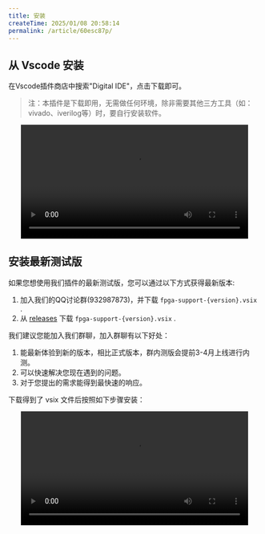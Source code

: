 ```yaml
---
title: 安装
createTime: 2025/01/08 20:58:14
permalink: /article/60esc87p/
---
```


## 从 Vscode 安装


在Vscode插件商店中搜索"Digital IDE"，点击下载即可。

> 注：本插件是下载即用，无需做任何环境，除非需要其他三方工具（如：vivado、iverilog等）时，要自行安装软件。

<!-- TODO：market-install -->
<center>
<video width="90%" controls>  
  <source src="/videos/market-install.mp4" type="video/mp4">  
  您的浏览器不支持视频标签。  
</video>
</center>


## 安装最新测试版

如果您想使用我们插件的最新测试版，您可以通过以下方式获得最新版本:

1. 加入我们的QQ讨论群(932987873)，并下载 `fpga-support-{version}.vsix` .
2. 从 [releases](https://github.com/Digital-EDA/Digital-IDE/releases) 下载 `fpga-support-{version}.vsix` .

我们建议您能加入我们群聊，加入群聊有以下好处：
1. 能最新体验到新的版本，相比正式版本，群内测版会提前3-4月上线进行内测。
2. 可以快速解决您现在遇到的问题。
3. 对于您提出的需求能得到最快速的响应。

下载得到了 vsix 文件后按照如下步骤安装：

<!-- TODO：vsix-install-->
<center>
<video width="90%" controls>  
  <source src="/videos/vsix-install.mp4" type="video/mp4">  
  您的浏览器不支持视频标签。  
</video>
</center>

